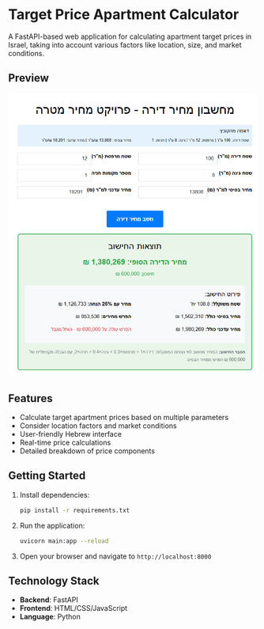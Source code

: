 # Target Price Apartment Calculator

A FastAPI-based web application for calculating apartment target prices in Israel, taking into account various factors like location, size, and market conditions.

## Preview

![Application Preview](prev.png)

## Features

- Calculate target apartment prices based on multiple parameters
- Consider location factors and market conditions
- User-friendly Hebrew interface
- Real-time price calculations
- Detailed breakdown of price components

## Getting Started

1. Install dependencies:
   ```bash
   pip install -r requirements.txt
   ```

2. Run the application:
   ```bash
   uvicorn main:app --reload
   ```

3. Open your browser and navigate to `http://localhost:8000`

## Technology Stack

- **Backend**: FastAPI
- **Frontend**: HTML/CSS/JavaScript
- **Language**: Python